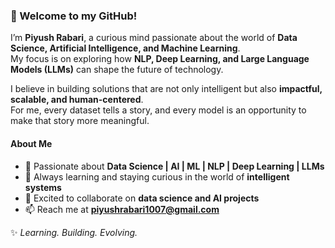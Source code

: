 ### 👋 Welcome to my GitHub!  

I’m **Piyush Rabari**, a curious mind passionate about the world of **Data Science, Artificial Intelligence, and Machine Learning**.  
My focus is on exploring how **NLP, Deep Learning, and Large Language Models (LLMs)** can shape the future of technology.  

I believe in building solutions that are not only intelligent but also **impactful, scalable, and human-centered**.  
For me, every dataset tells a story, and every model is an opportunity to make that story more meaningful.  


####  About Me  


- 🔭 Passionate about  **Data Science | AI | ML | NLP | Deep Learning | LLMs** 
- 🌱 Always learning and staying curious in the world of **intelligent systems**  
- 🤝 Excited to collaborate on **data science and AI projects**     
- 📫 Reach me at **[piyushrabari1007@gmail.com](mailto:piyushrabari1007@gmail.com)**   


✨ *Learning. Building. Evolving.*  
